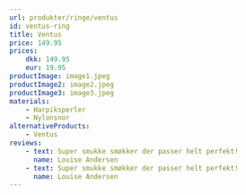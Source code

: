 ```yaml
---
url: produkter/ringe/ventus
id: ventus-ring
title: Ventus
price: 149.95
prices:
    dkk: 149.95
    eur: 19.95
productImage: image1.jpeg
productImage2: image2.jpeg
productImage3: image3.jpeg
materials:
    - Harpiksperler
    - Nylonsnor
alternativeProducts:
    - Ventus
reviews:
    - text: Super smukke smøkker der passer helt perfekt!
      name: Louise Andersen
    - text: Super smukke smøkker der passer helt perfekt!
      name: Louise Andersen
---
```

